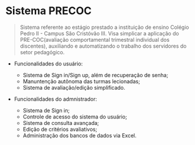 # Sistema PRECOC
>Sistema referente ao estágio prestado a instituição de ensino Colégio Pedro II - Campus São Cristóvão III.
>Visa simplicar a aplicação do PRE-COC(avaliação comportamental trimestral individual dos discentes), auxiliando e automatizando o trabalho dos servidores do setor pedagógico.

* Funcionalidades do usuário:
    * Sistema de Sign in/Sign up, além de recuperação de senha;
    * Manuntenção autônoma das turmas lecionadas;
    * Sistema de avaliação/edição simplificado.
    
* Funcionalidades do admnistrador:
    * Sistema de Sign in;
    * Controle de acesso do sistema do usuário;
    * Sistema de consulta avançada;
    * Edição de critérios avaliativos;
    * Administração dos bancos de dados via Excel.